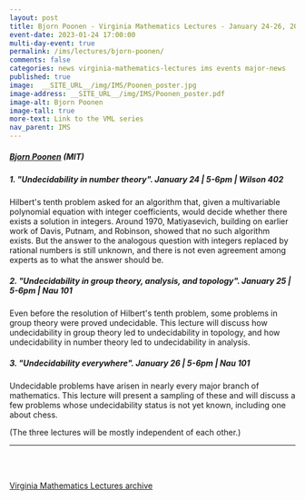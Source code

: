 ```yaml
---
layout: post
title: Bjorn Poonen - Virginia Mathematics Lectures - January 24-26, 2023
event-date: 2023-01-24 17:00:00
multi-day-event: true
permalink: /ims/lectures/bjorn-poonen/
comments: false
categories: news virginia-mathematics-lectures ims events major-news
published: true
image:  __SITE_URL__/img/IMS/Poonen_poster.jpg
image-address: __SITE_URL__/img/IMS/Poonen_poster.pdf
image-alt: Bjorn Poonen
image-tall: true
more-text: Link to the VML series
nav_parent: IMS
---
```


<h5 class="mt-1 mb-4"><a href="https://math.mit.edu/~poonen/">Bjorn Poonen</a> (MIT)</h5>

##### 1. "Undecidability in number theory". January 24 | 5-6pm | Wilson 402

Hilbert's tenth problem asked for an algorithm that, given a multivariable polynomial equation with integer coefficients, would decide whether there exists a solution in integers.  Around 1970, Matiyasevich, building on earlier work of Davis, Putnam, and Robinson, showed that no such algorithm exists.  But the answer to the analogous question with integers replaced by rational numbers is still unknown, and there is not even agreement among experts as to what the answer should be.

##### 2. "Undecidability in group theory, analysis, and topology". January 25 | 5-6pm | Nau 101

Even before the resolution of Hilbert's tenth problem, some problems in group theory were proved undecidable.  This lecture will discuss how undecidability in group theory led to undecidability in topology, and how undecidability in number theory led to undecidability in analysis.

##### 3. "Undecidability everywhere". January 26 | 5-6pm | Nau 101

Undecidable problems have arisen in nearly every major branch of mathematics.  This lecture will present a sampling of these and will discuss a few problems whose undecidability status is not yet known, including one about chess.

(The three lectures will be mostly independent of each other.)

<!--more-->

---

<br><br>

[Virginia Mathematics Lectures archive]({{site.url}}/ims/lectures)
